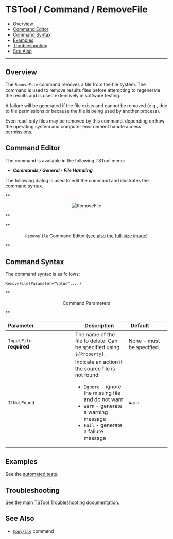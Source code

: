 # TSTool / Command / RemoveFile #

*   [Overview](#overview)
*   [Command Editor](#command-editor)
*   [Command Syntax](#command-syntax)
*   [Examples](#examples)
*   [Troubleshooting](#troubleshooting)
*   [See Also](#see-also)

-------------------------

## Overview ##

The `RemoveFile` command removes a file from the file system.
The command is used to remove results files before attempting to regenerate the results and is used extensively in software testing.

A failure will be generated if the file exists and cannot be removed (e.g., due to file permissions or because
the file is being used by another process).

Even read-only files may be removed by this command, depending on how the operating system and computer environment handle access permissions.

## Command Editor ##

The command is available in the following TSTool menu:

*   ***Commands / General - File Handling***

The following dialog is used to edit the command and illustrates the command syntax.

**<p style="text-align: center;">
![RemoveFile](RemoveFile.png)
</p>**

**<p style="text-align: center;">
`RemoveFile` Command Editor (<a href="../RemoveFile.png">see also the full-size image</a>)
</p>**

## Command Syntax ##

The command syntax is as follows:

```text
RemoveFile(Parameter="Value",...)
```
**<p style="text-align: center;">
Command Parameters
</p>**

|**Parameter**&nbsp;&nbsp;&nbsp;&nbsp;&nbsp;&nbsp;&nbsp;&nbsp;&nbsp;&nbsp;&nbsp;&nbsp;&nbsp;&nbsp;&nbsp;&nbsp;&nbsp;&nbsp;&nbsp;&nbsp;&nbsp;&nbsp;&nbsp;&nbsp;&nbsp;&nbsp; | **Description** | **Default**&nbsp;&nbsp;&nbsp;&nbsp;&nbsp;&nbsp;&nbsp;&nbsp;&nbsp;&nbsp; |
|--------------|-----------------|----------------- |
|`InputFile`<br>**required**   | The name of the file to delete.  Can be specified using `${Property}`. | None - must be specified. |
|`IfNotFound`  | Indicate an action if the source file is not found:<ul><li>`Ignore` - ignore the missing file and do not warn</li><li>`Warn` - generate a warning message</li><li>`Fail` - generate a failure message</li></ul> | `Warn` |

## Examples ##

See the [automated tests](https://github.com/OpenCDSS/cdss-app-tstool-test/tree/master/test/commands/RemoveFile).

## Troubleshooting ##

See the main [TSTool Troubleshooting](../../troubleshooting/troubleshooting.md) documentation.

## See Also ##

*   [`CopyFile`](../CopyFile/CopyFile.md) command
